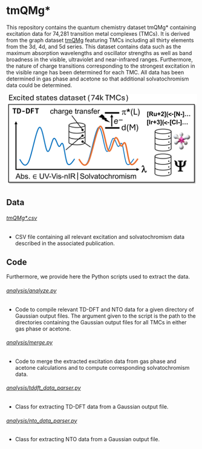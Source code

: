 # tmQMg*

This repository contains the quantum chemistry dataset tmQMg* containing excitation data for 74,281 transition metal complexes (TMCs). It is derived from the graph dataset [tmQMg](https://github.com/uiocompcat/tmQMg) featuring TMCs including all thirty elements from the 3d, 4d, and 5d series. This dataset contains data such as the maximum absorption wavelengths and oscillator strengths as well as band broadness in the visible, ultraviolet and near-infrared ranges. Furthermore, the nature of charge transitions corresponding to the strongest excitation in the visible range has been determined for each TMC. All data has been determined in gas phase and acetone so that additional solvatochromism data could be determined.

![tmQMg*_Figure](tmQMg*.png)

## Data

###### [tmQMg*.csv](tmQMg*.csv)
- CSV file containing all relevant excitation and solvatochromism data described in the associated publication.

## Code

Furthermore, we provide here the Python scripts used to extract the data.

###### [analysis/analyze.py](analysis/analyze.py)
- Code to compile relevant TD-DFT and NTO data for a given directory of Gaussian output files. The argument given to the script is the path to the directories containing the Gaussian output files for all TMCs in either gas phase or acetone.

###### [analysis/merge.py](analysis/merge.py)
- Code to merge the extracted excitation data from gas phase and acetone calculations and to compute corresponding solvatochromism data.

###### [analysis/tddft_data_parser.py](analysis/tddft_data_parser.py)
- Class for extracting TD-DFT data from a Gaussian output file.

###### [analysis/nto_data_parser.py](analysis/nto_data_parser.py)
- Class for extracting NTO data from a Gaussian output file.

